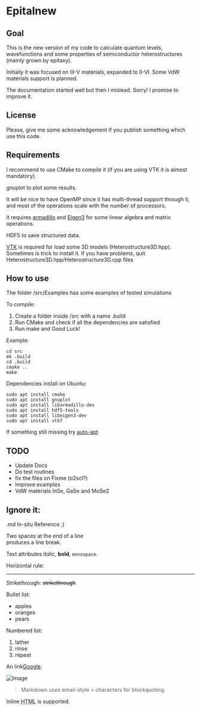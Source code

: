 Epitalnew
=======

Goal
-----------

This is the new version of my code to calculate quantum levels, wavefunctions and some properties of semiconductor heterostructures (mainly grown by epitaxy).

Initially it was focused on  III-V materials, expanded to II-VI. Some VdW materials support is planned.

The documentation started well but then I mislead. Sorry! I promise to improve it.

License
-----------

Please, give me some acknowledgement if you publish something which use this code.


Requirements
-----------

I recommend to use CMake to compile it (if you are using VTK it is almost mandatory).

gnuplot to plot some results.

It will be nice to have OpenMP since it has multi-thread support through it, and most of the operations scale with the number of processors.

It requires [armadillo](http://arma.sourceforge.net/) and [Eigen3](http://eigen.tuxfamily.org/) for some linear algebra and matrix operations.

HDF5 to save structured data.


[VTK](https://vtk.org/) is required for load some 3D models (Heterostructure3D.hpp). Sometimes is trick to install it. If you have problems, quit Heterostructure3D.hpp/Heterostructure3D.cpp files

How to use
-----------

The folder /src/Examples has some examples of tested simulations


To compile:

1. Create a folder inside /src with a name .build
2. Run CMake and check if all the dependencies are satisfied
3. Run make and Good Luck!

Example:

```
cd src
mk .build
cd .build
cmake ..
make
```


Dependencies install on Ubuntu:
```
sudo apt install cmake
sudo apt install gnuplot
sudo apt install libarmadillo-dev
sudo apt install hdf5-tools
sudo apt install libeigen3-dev
sudo apt install vtk7
```
If something still missing try [auto-apt](http://manpages.ubuntu.com/manpages/trusty/man1/auto-apt.1.html)



TODO
-----------
* Update Docs
* Do test routines
* fix the files on Fixme (o2scl?)
* Improve examples
* VdW materials InSe, GaSe and MoSe2













Ignore it:
-----------
.md In-situ Reference ;)


Two spaces at the end of a line  
produces a line break.

Text attributes _italic_,
**bold**, `monospace`.

Horizontal rule:

---

Strikethrough:
~~strikethrough~~

Bullet list:

  * apples
  * oranges
  * pears

Numbered list:

  1. lather
  2. rinse
  3. repeat

An link[Google](http://google.com).

![Image](Icon-pictures.png "icon")

> Markdown uses email-style > characters for blockquoting.

Inline <abbr title="Hypertext Markup Language">HTML</abbr> is supported.
